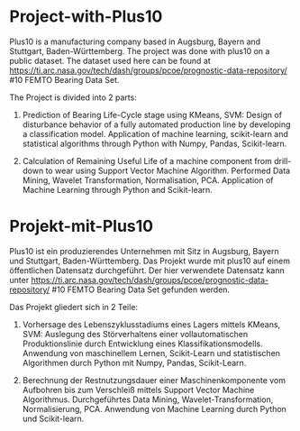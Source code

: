 # Project-with-Plus10

Plus10 is a manufacturing company based in Augsburg, Bayern and Stuttgart, Baden-Württemberg. The project was done with plus10 on a public dataset. The dataset used here can be found at https://ti.arc.nasa.gov/tech/dash/groups/pcoe/prognostic-data-repository/ #10 FEMTO Bearing Data Set.

The Project is divided into 2 parts: 

1. Prediction of Bearing Life-Cycle stage using KMeans, SVM: Design of disturbance behavior of a fully automated production line by developing a classification model. Application of machine learning, scikit-learn and statistical algorithms through Python with Numpy, Pandas, Scikit-learn.

2. Calculation of Remaining Useful Life of a machine component from drill-down to wear using Support Vector Machine Algorithm. Performed Data Mining, Wavelet Transformation, Normalisation, PCA. Application of Machine Learning through Python and Scikit-learn.


# Projekt-mit-Plus10

Plus10 ist ein produzierendes Unternehmen mit Sitz in Augsburg, Bayern und Stuttgart, Baden-Württemberg. Das Projekt wurde mit plus10 auf einem öffentlichen Datensatz durchgeführt. Der hier verwendete Datensatz kann unter https://ti.arc.nasa.gov/tech/dash/groups/pcoe/prognostic-data-repository/ #10 FEMTO Bearing Data Set gefunden werden.

Das Projekt gliedert sich in 2 Teile: 

1. Vorhersage des Lebenszyklusstadiums eines Lagers mittels KMeans, SVM: Auslegung des Störverhaltens einer vollautomatischen Produktionslinie durch Entwicklung eines Klassifikationsmodells. Anwendung von maschinellem Lernen, Scikit-Learn und statistischen Algorithmen durch Python mit Numpy, Pandas, Scikit-Learn.

2. Berechnung der Restnutzungsdauer einer Maschinenkomponente vom Aufbohren bis zum Verschleiß mittels Support Vector Machine Algorithmus. Durchgeführtes Data Mining, Wavelet-Transformation, Normalisierung, PCA. Anwendung von Machine Learning durch Python und Scikit-learn.
